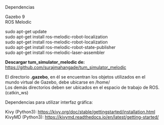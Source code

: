 Dependencias  

Gazebo 9  
ROS Melodic   

sudo apt-get update  
sudo apt-get install ros-melodic-robot-localization  
sudo apt-get install ros-melodic-robot-localization  
sudo apt-get install ros-melodic-robot-state-publisher  
sudo apt-get install ros-melodic-laser-assembler  

**Descargar tum_simulator_melodic de:** https://github.com/surajmahangade/tum_simulator_melodic

El directorio **.gazebo**, en él se encuentran los objetos utilizados en el mundo virtual de Gazebo, debe ubicarse en /home/  
Los demás directorios deben ser ubicados en el espacio de trabajo de ROS. (catkin_ws)

Dependencias para utilizar interfaz gráfica:  

Kivy (Python3): https://kivy.org/doc/stable/gettingstarted/installation.html  
KivyMD (Python3): https://kivymd.readthedocs.io/en/latest/getting-started/


